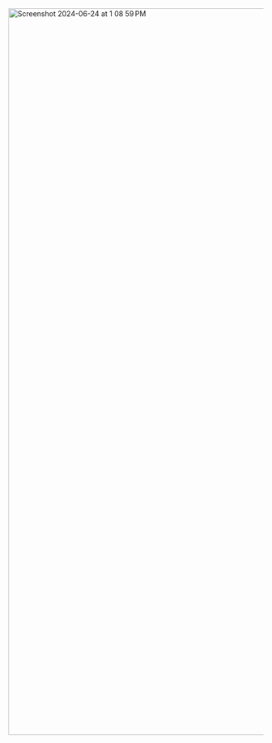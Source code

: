 
<img width="1435" alt="Screenshot 2024-06-24 at 1 08 59 PM" src="https://github.com/Naman0918/ChatBot_Nvidia_Nemotron/assets/102941774/e63590aa-33b3-4b54-967d-d98426fe077b">
